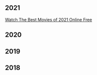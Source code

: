## 2021
<a href="https://watchmoviesonlinefree.pages.dev/2021">Watch The Best Movies of 2021 Online Free</a>
## 2020
## 2019
## 2018
